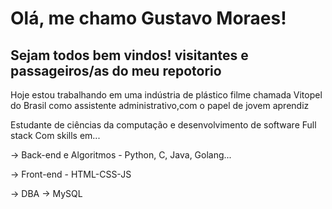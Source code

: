 # Olá, me chamo Gustavo Moraes!
## Sejam todos bem vindos!  visitantes e passageiros/as do meu repotorio

Hoje estou trabalhando em uma indústria de plástico filme chamada Vitopel do Brasil como assistente administrativo,com o papel de jovem aprendiz 

Estudante de ciências da computação e desenvolvimento de software Full stack 
Com skills em...

-> Back-end e Algoritmos - Python, C, Java, Golang...

-> Front-end - HTML-CSS-JS

-> DBA -> MySQL 
